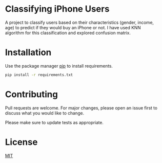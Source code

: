 # Classifying iPhone Users
A project to classify users based on their characteristics (gender, income, age) to predict if they would buy an iPhone or not. I have used KNN algorithm for this classification and explored confusion matrix.


# Installation
Use the package manager [pip](https://pip.pypa.io/en/stable/) to install requirements.

```bash
pip install -r requirements.txt
```

# Contributing
Pull requests are welcome. For major changes, please open an issue first to discuss what you would like to change.

Please make sure to update tests as appropriate.

# License
[MIT](https://choosealicense.com/licenses/mit/)
